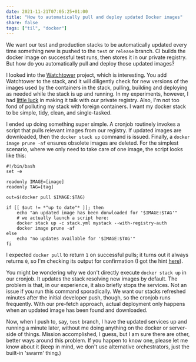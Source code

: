 ```yaml
---
date: 2021-11-21T07:05:25+01:00
title: "How to automatically pull and deploy updated Docker images"
share: false
tags: ["til", "docker"]
---
```

We want our test and production stacks to be automatically updated every time
something new is pushed to the `test` or `release` branch. CI builds the docker
image on successful test runs, then stores it in our private registry. But how
do you automatically pull and deploy those updated images?

I looked into the [Watchtower][1] project, which is interesting. You add
Watchtower to the stack, and it will diligently check for new versions of the
images used by the containers in the stack, pulling, building and deploying as
needed while the stack is up and running. In my experiments, however, I had
[little luck][2] in making it talk with our private registry. Also, I'm not too
fond of polluting my stack with foreign containers. I want my docker stack to
be simple, tidy, clean, and single-tasked. 

I ended up doing something super simple. A cronjob routinely invokes a script
that pulls relevant images from our registry. If updated images are downloaded,
then the `docker stack up` command is issued.  Finally, a `docker image prune
-af` ensures obsolete images are deleted. For the simplest scenario, where we
only need to take care of one image, the script looks like this:

    #!/bin/bash
    set -e

    readonly IMAGE=[image]
    readonly TAG=[tag]

    out=$(docker pull $IMAGE:$TAG)

    if [[ $out != *"up to date"* ]]; then
        echo "an updated image has been donwloaded for '$IMAGE:$TAG'"
        # we actually launch a script here:
        docker stack up -c stack.yml mystack --with-registry-auth
        docker image prune -af
    else
        echo "no updates available for '$IMAGE:$TAG'"
    fi

I expected `docker pull` to return `1` on successful pulls; it turns out it
always returns `0`, so I'm checking its output for confirmation (I got the hint
[here][3]).

You might be wondering why we don't directly execute `docker stack up` in our
cronjob. It updates the stack resolving new images by default. The problem is
that, in our experience, it also briefly stops the services. Not an issue if
you run this command sporadically. We want our stacks refreshed minutes after
the initial developer push, though, so the cronjob runs frequently. With our
pre-fetch approach, actual deployment only happens when an updated image has
been found and downloaded.

Now, when I push to, say, `test` branch, I have the updated services up and
running a minute later, without me doing anything on the docker or server-side
of things. Mission accomplished, I guess, but I am sure there are other, better
ways around this problem. If you happen to know one, please let me know about
it (keep in mind, we don't use alternative orchestrators, just the built-in
'swarm' thing.)



 [1]: https://containrrr.dev/watchtower/
 [2]: https://github.com/containrrr/watchtower/issues/1113
 [3]: https://stackoverflow.com/a/51628017/323269
 [rss]: https://nicolaiarocci.com/index.xml
 [tw]: http://twitter.com/nicolaiarocci
 [nl]: https://buttondown.email/nicolaiarocci
